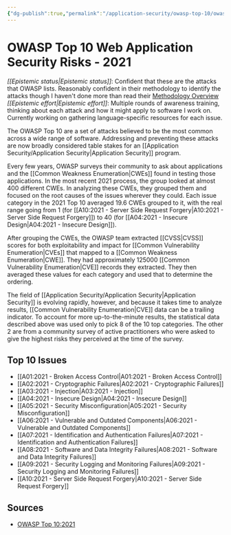 ```yaml
---
{"dg-publish":true,"permalink":"/application-security/owasp-top-10/owasp-top-10-web-application-security-risks-2021/","created":"2023-04-05T17:04:48.784-05:00","updated":"2023-04-05T17:49:15.344-05:00"}
---
```



# OWASP Top 10 Web Application Security Risks - 2021

_[[Epistemic status\|Epistemic status]]_:  Confident that these are the attacks that OWASP lists. Reasonably confident in their methodology to identify the attacks though I haven't done more than read their [Methodology Overview](https://owasp.org/Top10/#methodology)
_[[Epistemic effort\|Epistemic effort]]_: Multiple rounds of awareness training, thinking about each attack and how it might apply to software I work on. Currently working on gathering language-specific resources for each issue.

The OWASP Top 10 are a set of attacks believed to be the most common across a wide range of software. Addressing and preventing these attacks are now broadly considered table stakes for an [[Application Security/Application Security\|Application Security]] program. 

Every few years, OWASP surveys their community to ask about applications and the [[Common Weakness Enumeration\|CWEs]] found in testing those applications. In the most recent 2021 process, the group looked at almost 400 different CWEs. In analyzing these CWEs, they grouped them and focused on the root causes of the issues wherever they could.  Each issue category in the 2021 Top 10 averaged 19.6 CWEs grouped to it, with the real range going from 1 (for [[A10:2021 - Server Side Request Forgery\|A10:2021 - Server Side Request Forgery]]) to 40 (for [[A04:2021 - Insecure Design\|A04:2021 - Insecure Design]]).

After grouping the CWEs, the OWASP team extracted [[CVSS\|CVSS]] scores for both exploitability and impact for [[Common Vulnerability Enumeration\|CVEs]] that mapped to a [[Common Weakness Enumeration\|CWE]].  They had approximately 125000 [[Common Vulnerability Enumeration\|CVE]] records they extracted.  They then averaged these values for each category and used that to determine the ordering. 

The field of [[Application Security/Application Security\|Application Security]] is evolving rapidly, however, and because it takes time to analyze results, [[Common Vulnerability Enumeration\|CVE]] data can be a trailing indicator. To account for more up-to-the-minute results, the statistical data described above was used only to pick 8 of the 10 top categories. The other 2 are from a community survey of active practitioners who were asked to give the highest risks they perceived at the time of the survey. 

## Top 10 Issues
- [[A01:2021 - Broken Access Control\|A01:2021 - Broken Access Control]]
- [[A02:2021 - Cryptographic Failures\|A02:2021 - Cryptographic Failures]]
- [[A03:2021 - Injection\|A03:2021 - Injection]]
- [[A04:2021 - Insecure Design\|A04:2021 - Insecure Design]]
- [[A05:2021 - Security Misconfiguration\|A05:2021 - Security Misconfiguration]]
- [[A06:2021 - Vulnerable and Outdated Components\|A06:2021 - Vulnerable and Outdated Components]]
- [[A07:2021 - Identification and Authentication Failures\|A07:2021 - Identification and Authentication Failures]]
- [[A08:2021 - Software and Data Integrity Failures\|A08:2021 - Software and Data Integrity Failures]]
- [[A09:2021 - Security Logging and Monitoring Failures\|A09:2021 - Security Logging and Monitoring Failures]]
- [[A10:2021 - Server Side Request Forgery\|A10:2021 - Server Side Request Forgery]]

## Sources

- [OWASP Top 10:2021](https://owasp.org/Top10/)


